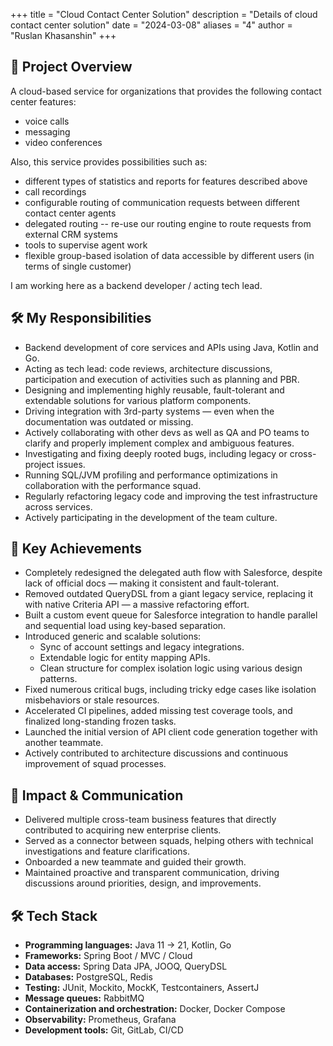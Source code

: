+++
title = "Cloud Contact Center Solution"
description = "Details of cloud contact center solution"
date = "2024-03-08"
aliases = "4"
author = "Ruslan Khasanshin"
+++

## 🧩 Project Overview

A cloud-based service for organizations that provides the following contact center features:

- voice calls
- messaging
- video conferences

Also, this service provides possibilities such as:

- different types of statistics and reports for features described above
- call recordings
- configurable routing of communication requests between different contact center agents
- delegated routing -- re-use our routing engine to route requests from external CRM systems
- tools to supervise agent work
- flexible group-based isolation of data accessible by different users (in terms of single customer)

I am working here as a backend developer / acting tech lead.

## 🛠️ My Responsibilities

- Backend development of core services and APIs using Java, Kotlin and Go.
- Acting as tech lead: code reviews, architecture discussions, participation
  and execution of activities such as planning and PBR.
- Designing and implementing highly reusable, fault-tolerant and extendable solutions
  for various platform components.
- Driving integration with 3rd-party systems — even when the documentation was outdated or missing.
- Actively collaborating with other devs as well as QA and PO teams to clarify and properly
  implement complex and ambiguous features.
- Investigating and fixing deeply rooted bugs, including legacy or cross-project issues.
- Running SQL/JVM profiling and performance optimizations in collaboration with the performance squad.
- Regularly refactoring legacy code and improving the test infrastructure across services.
- Actively participating in the development of the team culture.

## 🎯 Key Achievements

- Completely redesigned the delegated auth flow with Salesforce, despite lack of official docs —
  making it consistent and fault-tolerant.
- Removed outdated QueryDSL from a giant legacy service, replacing it with native Criteria API —
  a massive refactoring effort.
- Built a custom event queue for Salesforce integration to handle parallel and sequential load
  using key-based separation.
- Introduced generic and scalable solutions:
  - Sync of account settings and legacy integrations.
  - Extendable logic for entity mapping APIs.
  - Clean structure for complex isolation logic using various design patterns.
- Fixed numerous critical bugs, including tricky edge cases like isolation misbehaviors or stale resources.
- Accelerated CI pipelines, added missing test coverage tools, and finalized long-standing frozen tasks.
- Launched the initial version of API client code generation together with another teammate.
- Actively contributed to architecture discussions and continuous improvement of squad processes.

## 🤝 Impact & Communication

- Delivered multiple cross-team business features that directly contributed to acquiring new enterprise clients.
- Served as a connector between squads, helping others with technical investigations and feature clarifications.
- Onboarded a new teammate and guided their growth.
- Maintained proactive and transparent communication, driving discussions around priorities, design, and improvements.

## 🛠 Tech Stack

- **Programming languages:** Java 11 → 21, Kotlin, Go
- **Frameworks:** Spring Boot / MVC / Cloud
- **Data access:** Spring Data JPA, JOOQ, QueryDSL
- **Databases:** PostgreSQL, Redis
- **Testing:** JUnit, Mockito, MockK, Testcontainers, AssertJ
- **Message queues:** RabbitMQ
- **Containerization and orchestration:** Docker, Docker Compose
- **Observability:** Prometheus, Grafana
- **Development tools:** Git, GitLab, CI/CD
